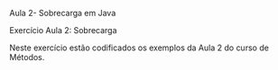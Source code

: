

Aula 2- Sobrecarga em Java

Exercício Aula 2: Sobrecarga

Neste exercício estão codificados os exemplos da Aula 2 do curso de Métodos.
